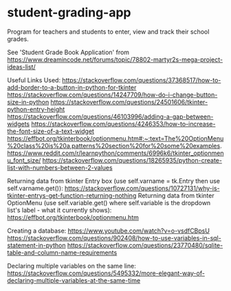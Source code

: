# student-grading-app
Program for teachers and students to enter, view and track their school grades.

See 'Student Grade Book Application' from https://www.dreamincode.net/forums/topic/78802-martyr2s-mega-project-ideas-list/

Useful Links Used:
https://stackoverflow.com/questions/37368517/how-to-add-border-to-a-button-in-python-for-tkinter
https://stackoverflow.com/questions/14247709/how-do-i-change-button-size-in-python
https://stackoverflow.com/questions/24501606/tkinter-python-entry-height
https://stackoverflow.com/questions/46103996/adding-a-gap-between-widgets
https://stackoverflow.com/questions/4246353/how-to-increase-the-font-size-of-a-text-widget
https://effbot.org/tkinterbook/optionmenu.htm#:~:text=The%20OptionMenu%20class%20is%20a,patterns%20section%20for%20some%20examples.
https://www.reddit.com/r/learnpython/comments/6996k6/tkinter_optionmenu_font_size/
https://stackoverflow.com/questions/18265935/python-create-list-with-numbers-between-2-values

Returning data from tkinter Entry box (use self.varname = tk.Entry then use self.varname.get()): https://stackoverflow.com/questions/10727131/why-is-tkinter-entrys-get-function-returning-nothing
Returning data from tkinter OptionMenu (use self.variable.get() where self.variable is the dropdown list's label - what it currently shows):
https://effbot.org/tkinterbook/optionmenu.htm

Creating a database: https://www.youtube.com/watch?v=o-vsdfCBpsU
https://stackoverflow.com/questions/902408/how-to-use-variables-in-sql-statement-in-python
https://stackoverflow.com/questions/23770480/sqlite-table-and-column-name-requirements

Declaring multiple variables on the same line: https://stackoverflow.com/questions/5495332/more-elegant-way-of-declaring-multiple-variables-at-the-same-time
